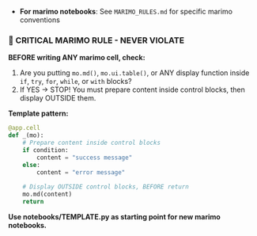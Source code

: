 - **For marimo notebooks**: See `MARIMO_RULES.md` for specific marimo conventions

### 🚨 CRITICAL MARIMO RULE - NEVER VIOLATE

**BEFORE writing ANY marimo cell, check:**
1. Are you putting `mo.md()`, `mo.ui.table()`, or ANY display function inside `if`, `try`, `for`, `while`, or `with` blocks?
2. If YES → STOP! You must prepare content inside control blocks, then display OUTSIDE them.

**Template pattern:**
```python
@app.cell
def _(mo):
    # Prepare content inside control blocks
    if condition:
        content = "success message"
    else:
        content = "error message"
    
    # Display OUTSIDE control blocks, BEFORE return
    mo.md(content)
    return
```

**Use notebooks/TEMPLATE.py as starting point for new marimo notebooks.**
